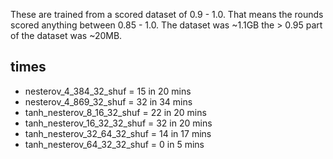 These are trained from a scored dataset of 0.9 - 1.0.
That means the rounds scored anything between 0.85 - 1.0.
The dataset was ~1.1GB the > 0.95 part of the dataset was ~20MB.

## times
- nesterov_4_384_32_shuf = 15 in 20 mins
- nesterov_4_869_32_shuf = 32 in 34 mins
- tanh_nesterov_8_16_32_shuf = 22 in 20 mins
- tanh_nesterov_16_32_32_shuf = 32 in 20 mins
- tanh_nesterov_32_64_32_shuf = 14 in 17 mins
- tanh_nesterov_64_32_32_shuf = 0 in 5 mins

